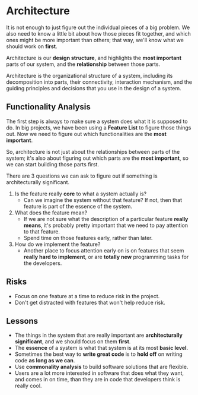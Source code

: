 # Architecture

It is not enough to just figure out the individual pieces of a big problem. We also need to know a little bit about how those pieces fit together, and which ones might be more important than others; that way, we'll know what we should work on **first**.

Architecture is our **design structure**, and highlights the **most important** parts of our system, and the **relationship** between those parts.

Architecture is the organizational structure of a system, including its decomposition into parts, their connectivity, interaction mechanism, and the guiding principles and decisions that you use in the design of a system.

## Functionality Analysis
The first step is always to make sure a system does what it is supposed to do. In big projects, we have been using a **Feature List** to figure those things out. Now we need to figure out which functionalities are the **most important**.

So, architecture is not just about the relationships between parts of the system; it's also about figuring out which parts are the **most important**, so we can start building those parts first.

There are 3 questions we can ask to figure out if something is architecturally significant.
 1. Is the feature really **core** to what a system actually is?
    - Can we imagine the system without that feature? If not, then that feature is part of the essence of the system.
 2. What does the feature mean?
    - If we are not sure what the description of a particular feature **really means**, it's probably pretty important that we need to pay attention to that feature.
    - Spend time on those features early, rather than later.
 3. How do we implement the feature?
    - Another place to focus attention early on is on features that seem **really hard to implement**, or are **totally new** programming tasks for the developers.
    
## Risks
 - Focus on one feature at a time to reduce risk in the project.
 - Don't get distracted with features that won't help reduce risk.

## Lessons
 - The things in the system that are really important are **architecturally significant**, and we should focus on them **first**.
 - The **essence** of a system is what that system is at its most **basic level**.
 - Sometimes the best way to **write great code** is to **hold off** on writing code **as long as we can**.
 - Use **commonality analysis** to build software solutions that are flexible.
 - Users are a lot more interested in software that does what they want, and comes in on time, than they are in code that developers think is really cool.
